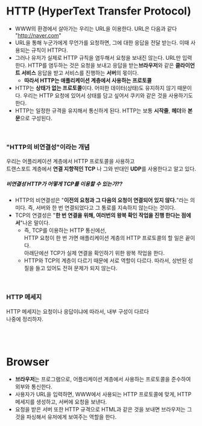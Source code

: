 # HTTP (HyperText Transfer Protocol)

- WWW의 환경에서 살아가는 우리는 URL을 이용한다. URL은 다음과 같다 "http://naver.com"
- URL을 통해 누군가에게 무언가를 요청하면, 그에 대한 응답을 전달 받는다. 이때 사용되는 규칙이 HTTP다.
- 그러나 유저가 실제로 HTTP 규칙을 염두해서 요청을 보내진 않는다. URL만 입력한다. HTTP를 염두하는 것은 요청을 보내고 응답을 받는**브라우저**와 같은 **클라이언트 서비스** 응답을 받고 서비스를 진행하는 **서버**의 몫이다.
  - **따라서 HTTP는 애플리케이션 계층에서 사용하는 프로토콜**
- HTTP는 **상태가 없는 프로토콜**이다. 어떠한 데이터(상태)도 유지하지 않기 때문이다. 우리는 HTTP 요청에 있어서 상태를 담고 싶어서 쿠키와 같은 것을 사용하기도 한다.
- HTTP는 일정한 규격을 유지해서 통신하게 된다. HTTP는 보통 **시작줄**, **헤더**와 **본문**으로 구성된다.

<br>

### "HTTP의 비연결성"이라는 개념

우리는 어플리케이션 계층에서 HTTP 프로토콜을 사용하고<br> 트랜스포트 계층에서 **연결 지향적인 TCP** 나 그와 반대인 **UDP**를 사용한다고 알고 있다.

##### 비연결성 HTTP가 어떻게 TCP를 이용할 수 있는가??

- HTTP의 비연결성은 "**이전의 요청과 그 다음의 요청이 연결되어 있지 않다.**"라는 의미다. 즉, 서버와 한 번 연결되었다고 그 통로를 지속하지 않는다는 것이다.
- TCP의 연결성은 "**한 번 연결을 위해, 여러번의 왕복 확인 작업을 진행 한다는 점에서**"나온 말이다.
  - 즉, TCP를 이용하는 HTTP 통신에선,<br> HTTP 요청이 한 번 가면 애플리케이션 계층의 HTTP 프로토콜의 할 일은 끝이다.<br> 아래단에선 TCP가 실제 연결을 확인하기 위한 왕복 작업을 한다.
  - HTTP와 TCP의 계층이 다르기 때문에 서로 역할이 다르다. 따라서, 상반된 성질을 들고 있어도 전혀 문제가 되지 않는다.

<br>

### HTTP 메세지

HTTP 메세지는 요청이나 응답이냐에 따라서, 내부 구성이 다르다 <br> 나중에 정리하자.

<br>
<br>

# Browser

- **브라우저**는 프로그램으로, 어플리케이션 계층에서 사용하는 프로토콜을 준수하여 외부와 통신한다.
- 사용자가 URL을 입력하면, WWW에서 사용되는 HTTP 프로토콜에 맞게, HTTP 메세지를 생성하고, 서버에 요청을 보낸다.
- 요청을 받은 서버 또한 HTTP 규격으로 HTML과 같은 것을 보내면 브라우저는 그것을 파싱해서 유저에게 보여주는 역할을 한다.
